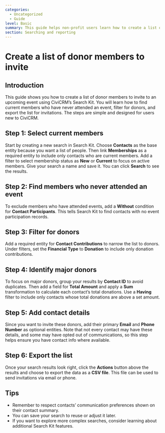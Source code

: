 ```yaml
---
categories:
  - Uncategorized
  - Guide  
level: Basic  
summary: This guide helps non-profit users learn how to create a list of donor members to invite to an event using CiviCRM’s Search Kit, with clear step-by-step instructions.  
section: Searching and reporting  
---
```


# Create a list of donor members to invite

## Introduction  
This guide shows you how to create a list of donor members to invite to an upcoming event using CiviCRM’s Search Kit. You will learn how to find current members who have never attended an event, filter for donors, and export the list for invitations. The steps are simple and designed for users new to CiviCRM.

## Step 1: Select current members  
Start by creating a new search in Search Kit. Choose **Contacts** as the base entity because you want a list of people. Then link **Memberships** as a required entity to include only contacts who are current members. Add a filter to select membership status as **New** or **Current** to focus on active members. Give your search a name and save it. You can click **Search** to see the results.

## Step 2: Find members who never attended an event  
To exclude members who have attended events, add a **Without** condition for **Contact Participants**. This tells Search Kit to find contacts with no event participation records.

## Step 3: Filter for donors  
Add a required entity for **Contact Contributions** to narrow the list to donors. Under filters, set the **Financial Type** to **Donation** to include only donation contributions.

## Step 4: Identify major donors  
To focus on major donors, group your results by **Contact ID** to avoid duplicates. Then add a field for **Total Amount** and apply a **Sum** transformation to calculate each contact’s total donations. Use a **Having** filter to include only contacts whose total donations are above a set amount.

## Step 5: Add contact details  
Since you want to invite these donors, add their primary **Email** and **Phone Number** as optional entities. Note that not every contact may have these details, and some may have opted out of communications, so this step helps ensure you have contact info where available.

## Step 6: Export the list  
Once your search results look right, click the **Actions** button above the results and choose to export the data as a **CSV file**. This file can be used to send invitations via email or phone.

## Tips  
- Remember to respect contacts’ communication preferences shown on their contact summary.  
- You can save your search to reuse or adjust it later.  
- If you want to explore more complex searches, consider learning about additional Search Kit features.
